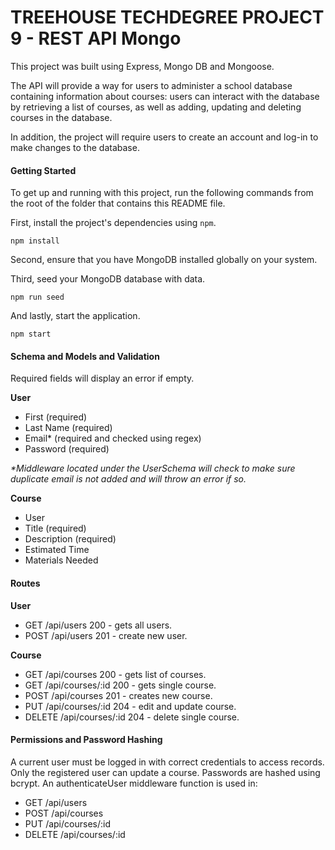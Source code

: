 # TREEHOUSE TECHDEGREE PROJECT 9 - REST API Mongo

This project was built using Express, Mongo DB and Mongoose.

The API will provide a way for users to administer a school database containing information about courses: users can interact with the database by retrieving a list of courses, as well as adding, updating and deleting courses in the database.

In addition, the project will require users to create an account and log-in to make changes to the database.

#### Getting Started

To get up and running with this project, run the following commands from the root of the folder that contains this README file.

First, install the project's dependencies using `npm`.

```
npm install

```

Second, ensure that you have MongoDB installed globally on your system.

Third, seed your MongoDB database with data.

```
npm run seed
```

And lastly, start the application.

```
npm start
```

#### Schema and Models and Validation

Required fields will display an error if empty.

**User**

- First (required)
- Last Name (required)
- Email\* (required and checked using regex)
- Password (required)

_\*Middleware located under the UserSchema will check to make sure duplicate email is not added and will throw an error if so._

**Course**

- User
- Title (required)
- Description (required)
- Estimated Time
- Materials Needed

#### Routes

**User**

- GET /api/users 200 - gets all users.
- POST /api/users 201 - create new user.

**Course**

- GET /api/courses 200 - gets list of courses.
- GET /api/courses/:id 200 - gets single course.
- POST /api/courses 201 - creates new course.
- PUT /api/courses/:id 204 - edit and update course.
- DELETE /api/courses/:id 204 - delete single course.

#### Permissions and Password Hashing

A current user must be logged in with correct credentials to access records. Only the registered user can update a course. Passwords are hashed using bcrypt. An authenticateUser middleware function is used in:

- GET /api/users
- POST /api/courses
- PUT /api/courses/:id
- DELETE /api/courses/:id
